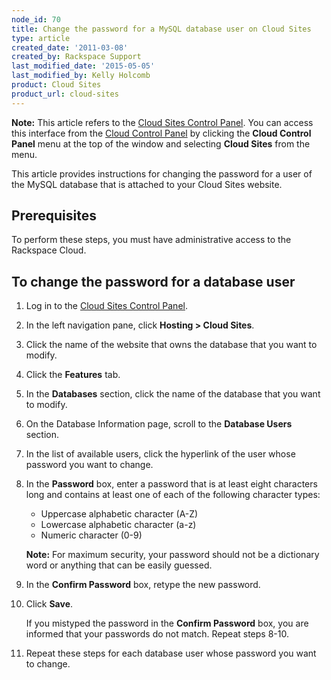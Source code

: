 ```yaml
---
node_id: 70
title: Change the password for a MySQL database user on Cloud Sites
type: article
created_date: '2011-03-08'
created_by: Rackspace Support
last_modified_date: '2015-05-05'
last_modified_by: Kelly Holcomb
product: Cloud Sites
product_url: cloud-sites
---
```


**Note:** This article refers to the [Cloud Sites Control
Panel](https://manage.rackspacecloud.com/). You can access this
interface from the [Cloud Control Panel](https://mycloud.rackspace.com/)
by clicking the **Cloud Control Panel** menu at the top of the window
and selecting **Cloud Sites** from the menu.

This article provides instructions for changing the password for a user
of the MySQL database that is attached to your Cloud Sites website.

Prerequisites
-------------

To perform these steps, you must have administrative access to the
Rackspace Cloud.

To change the password for a database user
------------------------------------------

1.  Log in to the [Cloud Sites Control
    Panel](http://manage.rackspacecloud.com/pages/Login.jsp "http://manage.rackspacecloud.com/pages/Login.jsp").
2.  In the left navigation pane, click **Hosting &gt; Cloud Sites**.
3.  Click the name of the website that owns the database that you want
    to modify.
4.  Click the **Features** tab.
5.  In the **Databases** section, click the name of the database that
    you want to modify.
6.  On the Database Information page, scroll to the **Database
    Users** section.
7.  In the list of available users, click the hyperlink of the user
    whose password you want to change.
8.  In the **Password** box, enter a password that is at least eight
    characters long and contains at least one of each of the following
    character types:

    -   Uppercase alphabetic character (A-Z)
    -   Lowercase alphabetic character (a-z)
    -   Numeric character (0-9)

    **Note:** For maximum security, your password should not be a
    dictionary word or anything that can be easily guessed.

9.  In the **Confirm Password** box, retype the new password.
10. Click **Save**.

    If you mistyped the password in the **Confirm Password** box, you
    are informed that your passwords do not match. Repeat steps 8-10.

11. Repeat these steps for each database user whose password you want
    to change.


